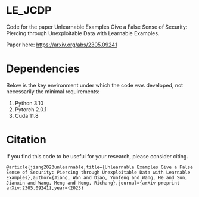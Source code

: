 # LE_JCDP

Code for the paper Unlearnable Examples Give a False Sense of Security: Piercing through Unexploitable Data with Learnable Examples. 

Paper here: https://arxiv.org/abs/2305.09241

# Dependencies

Below is the key environment under which the code was developed, not necessarily the minimal requirements:
1. Python 3.10
2. Pytorch 2.0.1
3. Cuda 11.8


# Citation

If you find this code to be useful for your research, please consider citing.

```@article{jiang2023unlearnable,title={Unlearnable Examples Give a False Sense of Security: Piercing through Unexploitable Data with Learnable Examples},author={Jiang, Wan and Diao, Yunfeng and Wang, He and Sun, Jianxin and Wang, Meng and Hong, Richang},journal={arXiv preprint arXiv:2305.09241},year={2023}```






